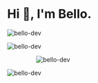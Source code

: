 # Hi 🌟, I'm Bello.

<p align="left"> <img src="https://komarev.com/ghpvc/?username=bello-dev&label=Profile%20views&color=30ae7f&style=flat" alt="bello-dev" /> </p>

<p><img align="top" src="https://github-readme-stats.vercel.app/api?username=bello-dev&show_icons=true&locale=en&theme=tokyonight" alt="bello-dev" /></p>

<p>&nbsp;&nbsp;&nbsp;&nbsp;&nbsp;&nbsp;&nbsp;&nbsp;&nbsp;&nbsp;&nbsp;&nbsp;&nbsp;&nbsp;&nbsp;&nbsp;&nbsp;<img align="top" src="https://github-readme-stats.vercel.app/api/top-langs?username=bello-dev&show_icons=true&locale=en&layout=compact&theme=tokyonight" alt="bello-dev" /></p>

<p><img align="top" src="https://github-readme-streak-stats.herokuapp.com/?user=bello-dev&theme=tokyonight" alt="bello-dev" /></p>


